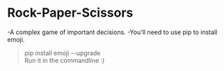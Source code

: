
# Rock-Paper-Scissors
-A complex game of important decisions. 
-You'll need to use pip to install emoji. 
>pip install emoji --upgrade  
Run it in the commandline :)
